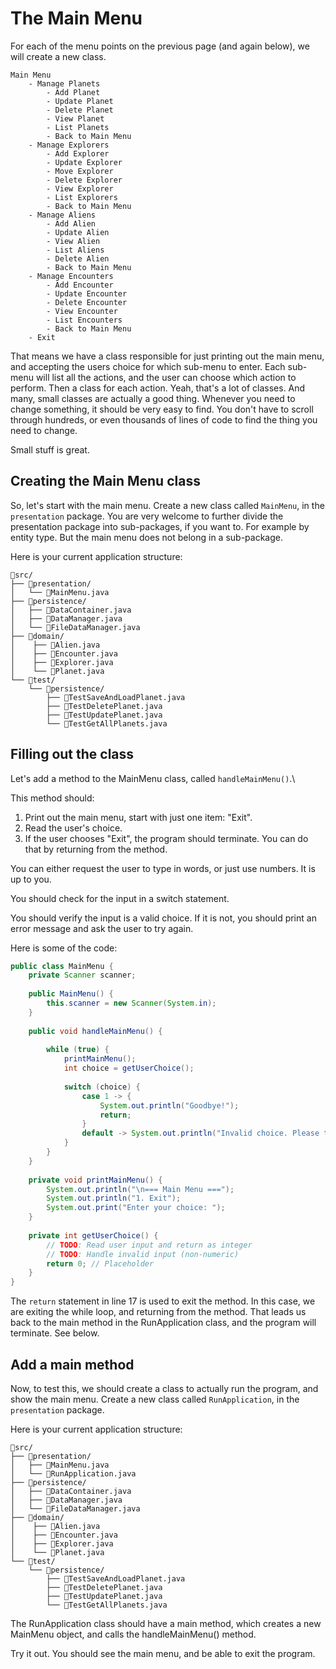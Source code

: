 # The Main Menu

For each of the menu points on the previous page (and again below), we will create a new class.

```
Main Menu
    - Manage Planets
        - Add Planet
        - Update Planet
        - Delete Planet
        - View Planet
        - List Planets
        - Back to Main Menu
    - Manage Explorers
        - Add Explorer
        - Update Explorer
        - Move Explorer
        - Delete Explorer
        - View Explorer
        - List Explorers
        - Back to Main Menu
    - Manage Aliens
        - Add Alien
        - Update Alien
        - View Alien
        - List Aliens
        - Delete Alien
        - Back to Main Menu
    - Manage Encounters
        - Add Encounter
        - Update Encounter
        - Delete Encounter
        - View Encounter
        - List Encounters
        - Back to Main Menu
    - Exit
```

That means we have a class responsible for just printing out the main menu, and accepting the users choice for which sub-menu to enter. Each sub-menu will list all the actions, and the user can choose which action to perform. Then a class for each action. Yeah, that's a lot of classes. And many, small classes are actually a good thing. Whenever you need to change something, it should be very easy to find. You don't have to scroll through hundreds, or even thousands of lines of code to find the thing you need to change.

Small stuff is great. 

## Creating the Main Menu class

So, let's start with the main menu. Create a new class called `MainMenu`, in the `presentation` package. You are very welcome to further divide the presentation package into sub-packages, if you want to. For example by entity type. But the main menu does not belong in a sub-package.

Here is your current application structure:

```
📁src/
├── 📁presentation/
│   └── 📄MainMenu.java
├── 📁persistence/
│   ├── 📄DataContainer.java
│   ├── 📄DataManager.java
│   └── 📄FileDataManager.java
├── 📁domain/
│    ├── 📄Alien.java
│    ├── 📄Encounter.java
│    ├── 📄Explorer.java
│    └── 📄Planet.java
└── 📁test/
    └── 📁persistence/
        ├── 📄TestSaveAndLoadPlanet.java
        ├── 📄TestDeletePlanet.java
        ├── 📄TestUpdatePlanet.java
        └── 📄TestGetAllPlanets.java
```

## Filling out the class

Let's add a method to the MainMenu class, called `handleMainMenu()`.\

This method should:

1. Print out the main menu, start with just one item: "Exit".
2. Read the user's choice.
3. If the user chooses "Exit", the program should terminate. You can do that by returning from the method.

You can either request the user to type in words, or just use numbers. It is up to you.

You should check for the input in a switch statement.

You should verify the input is a valid choice. If it is not, you should print an error message and ask the user to try again.

Here is some of the code:

```Java
public class MainMenu {
    private Scanner scanner;
    
    public MainMenu() {
        this.scanner = new Scanner(System.in);
    }
    
    public void handleMainMenu() {
        
        while (true) {
            printMainMenu();
            int choice = getUserChoice();
            
            switch (choice) {
                case 1 -> {
                    System.out.println("Goodbye!");
                    return;
                }
                default -> System.out.println("Invalid choice. Please try again.");
            }
        }
    }
    
    private void printMainMenu() {
        System.out.println("\n=== Main Menu ===");
        System.out.println("1. Exit");
        System.out.print("Enter your choice: ");
    }
    
    private int getUserChoice() {
        // TODO: Read user input and return as integer
        // TODO: Handle invalid input (non-numeric)
        return 0; // Placeholder
    }
}
```

The `return` statement in line 17 is used to exit the method. In this case, we are exiting the while loop, and returning from the method. That leads us back to the main method in the RunApplication class, and the program will terminate. See below.

## Add a main method

Now, to test this, we should create a class to actually run the program, and show the main menu. Create a new class called `RunApplication`, in the `presentation` package.

Here is your current application structure:

```
📁src/
├── 📁presentation/
│   ├── 📄MainMenu.java
│   └── 📄RunApplication.java
├── 📁persistence/
│   ├── 📄DataContainer.java
│   ├── 📄DataManager.java
│   └── 📄FileDataManager.java
├── 📁domain/
│    ├── 📄Alien.java
│    ├── 📄Encounter.java
│    ├── 📄Explorer.java
│    └── 📄Planet.java
└── 📁test/
    └── 📁persistence/
        ├── 📄TestSaveAndLoadPlanet.java
        ├── 📄TestDeletePlanet.java
        ├── 📄TestUpdatePlanet.java
        └── 📄TestGetAllPlanets.java
```

The RunApplication class should have a main method, which creates a new MainMenu object, and calls the handleMainMenu() method. 

Try it out. You should see the main menu, and be able to exit the program.